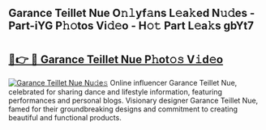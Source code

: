 ## Garance Teillet Nue O𝚗𝚕yf𝚊ns L𝚎a𝚔ed N𝚞𝚍es - Part-iYG P𝚑𝚘tos Vi𝚍𝚎o - H𝚘𝚝 Part L𝚎a𝚔s gbYt7

# <h2><a href="http://kfen8e.oniu.top/?m=Garance+Teillet+Nue">🔗👉 🔴 Garance Teillet Nue P𝚑ot𝚘𝚜 V𝚒d𝚎o</a></h2>

[![Garance Teillet Nue Nu𝚍e𝚜](https://i.imgur.com/0qMVB7G.gif)](http://kfen8e.oniu.top/?m=Garance+Teillet+Nue)
Online influencer Garance Teillet Nue, celebrated for sharing dance and lifestyle information, featuring performances and personal blogs. Visionary designer Garance Teillet Nue, famed for their groundbreaking designs and commitment to creating beautiful and functional products.  

